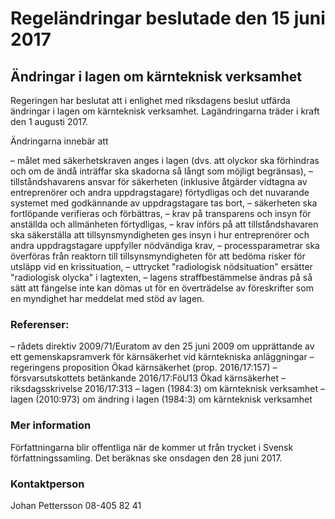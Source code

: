 # Regeländringar beslutade den 15 juni 2017

## Ändringar i lagen om kärnteknisk verksamhet

Regeringen har beslutat att i enlighet med riksdagens beslut utfärda ändringar i lagen om kärnteknisk verksamhet. Lagändringarna träder i kraft den 1 augusti 2017\.

Ändringarna innebär att


– målet med säkerhetskraven anges i lagen (dvs. att olyckor ska förhindras och om de ändå inträffar ska skadorna så långt som möjligt begränsas),
– tillståndshavarens ansvar för säkerheten (inklusive åtgärder vidtagna av entreprenörer och andra uppdragstagare) förtydligas och det nuvarande systemet med godkännande av uppdragstagare tas bort,
– säkerheten ska fortlöpande verifieras och förbättras,
– krav på transparens och insyn för anställda och allmänheten förtydligas,
– krav införs på att tillståndshavaren ska säkerställa att tillsynsmyndigheten ges insyn i hur entreprenörer och andra uppdragstagare uppfyller nödvändiga krav,
– processparametrar ska överföras från reaktorn till tillsynsmyndigheten för att bedöma risker för utsläpp vid en krissituation,
– uttrycket "radiologisk nödsituation" ersätter "radiologisk olycka" i lagtexten,
– lagens straffbestämmelse ändras på så sätt att fängelse inte kan dömas ut för en överträdelse av föreskrifter som en myndighet har meddelat med stöd av lagen.

### Referenser:

– rådets direktiv 2009/71/Euratom av den 25 juni 2009 om upprättande av ett gemenskapsramverk för kärnsäkerhet vid kärntekniska anläggningar
– regeringens proposition Ökad kärnsäkerhet (prop. 2016/17:157\)
– försvarsutskottets betänkande 2016/17:FöU13 Ökad kärnsäkerhet
– riksdagsskrivelse 2016/17:313
– lagen (1984:3\) om kärnteknisk verksamhet
– lagen (2010:973\) om ändring i lagen (1984:3\) om kärnteknisk verksamhet

### Mer information

Författningarna blir offentliga när de kommer ut från trycket i Svensk författningssamling. Det beräknas ske onsdagen den 28 juni 2017\.

### Kontaktperson

Johan Pettersson 08\-405 82 41
